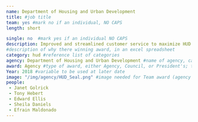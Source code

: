 ```yaml
---
name: Department of Housing and Urban Development
title: #job title
team: yes #mark no if an individual, NO CAPS
length: short

single: no  #mark yes if an individual NO CAPS
description: Improved and streamlined customer service to maximize HUD’s impact on areas hardest hit by the 2018 hurricane season. The team’s work helped HUD assist over 12,000 hurricane survivors and rehouse more than 4000 families in FY18.
#description of why there winning award, in an excel spreadsheet
category: hud #reference list of categories
agency: Department of Housing and Urban Development #name of agency, capitalize first letter of each name
award: Agency #type of award, either Agency, Council, or President's; this is case sensitive so make sure to match the options listed exactly. This section generates the format of the card
Year: 2018 #variable to be used at later date
image: "/img/agency/HUD_Seal.png" #image needed for Team award (agency seal) and President's award (headshot); leave empty if and individual Agency award
people:
 - Janet Golrick
 - Tony Hebert
 - Edward Ellis
 - Sheila Daniels
 - Efrain Maldonado
---
```

